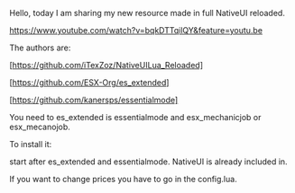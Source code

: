 Hello, today I am sharing my new resource made in full NativeUI reloaded.

https://www.youtube.com/watch?v=bqkDTTqilQY&feature=youtu.be

The authors are:

[https://github.com/iTexZoz/NativeUILua_Reloaded]

[https://github.com/ESX-Org/es_extended]

[https://github.com/kanersps/essentialmode]

You need to es_extended is essentialmode and esx_mechanicjob or esx_mecanojob.

To install it:

start after es_extended and essentialmode. NativeUI is already included in.

If you want to change prices you have to go in the config.lua.
